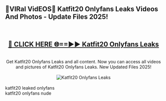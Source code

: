 <h2>🔴VIRal VidEOS🔴 Katfit20 Onlyfans Leaks Videos And Photos - Update Files 2025!</h2>
<br>
<div align="center">
<h2><a href="https://virallinks.top/odZfE0" rel="nofollow">🔴 CLICK HERE 🌐==►► Katfit20 Onlyfans Leaks</a></h2>
<br>
Get Katfit20 Onlyfans Leaks and all content. Now you can access all videos and pictures of Katfit20 Onlyfans Leaks. New Updated Files 2025!
<br>
<br>
<a href="https://virallinks.top/odZfE0" rel="nofollow" data-target="animated-image.originalLink"><img src="https://i.imgur.com/dJHk4Zq.gif)" alt="Katfit20 Onlyfans Leaks" style="max-width: 100%; display: inline-block;" data-target="animated-image.originalImage"></a>
</div>
<br>
katfit20 leaked onlyfans<br>
katfit20 onlyfans nude